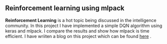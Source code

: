 ## Reinforcement learning using mlpack

**Reinforcement Learning** is a hot topic being discussed in the intelligence community.  In this project I have implemented a simple DQN algorithm using keras and mlpack. I compare the results and show how mlpack is time efficient. I have wriiten a blog on this project which can be found [here](https://rohanrajblogs.blogspot.in/2018/02/q-learning-using-mlpack.html) . 
